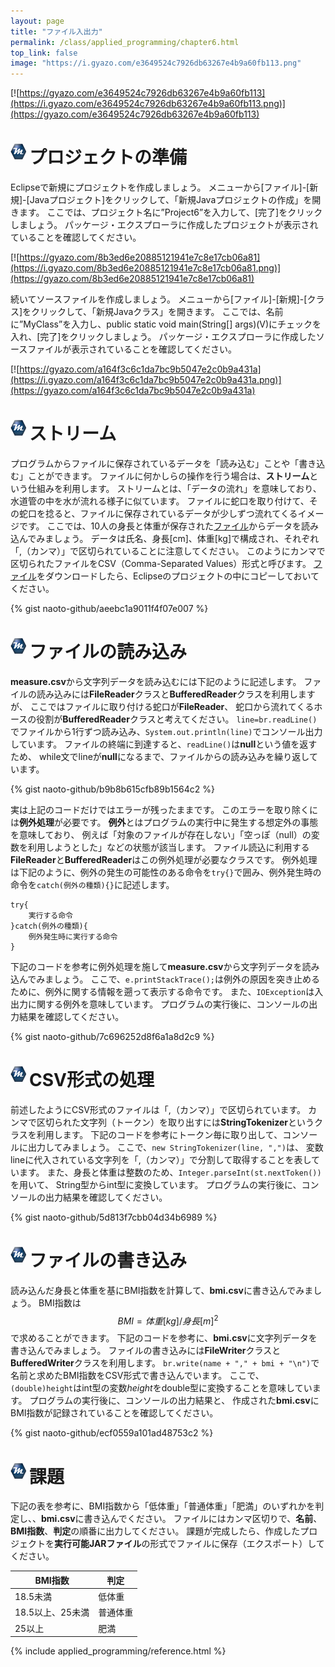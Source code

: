 ```yaml
---
layout: page
title: "ファイル入出力"
permalink: /class/applied_programming/chapter6.html
top_link: false
image: "https://i.gyazo.com/e3649524c7926db63267e4b9a60fb113.png"
---
```


[![https://gyazo.com/e3649524c7926db63267e4b9a60fb113](https://i.gyazo.com/e3649524c7926db63267e4b9a60fb113.png)](https://gyazo.com/e3649524c7926db63267e4b9a60fb113)

# <img style="margin-right:5px;margin-bottom:7px" src="/favicon/favicon-25x25.png">プロジェクトの準備

Eclipseで新規にプロジェクトを作成しましょう。
メニューから[ファイル]-[新規]-[Javaプロジェクト]をクリックして、「新規Javaプロジェクトの作成」を開きます。
ここでは、プロジェクト名に”Project6”を入力して、[完了]をクリックしましょう。
パッケージ・エクスプローラに作成したプロジェクトが表示されていることを確認してください。

[![https://gyazo.com/8b3ed6e20885121941e7c8e17cb06a81](https://i.gyazo.com/8b3ed6e20885121941e7c8e17cb06a81.png)](https://gyazo.com/8b3ed6e20885121941e7c8e17cb06a81)

続いてソースファイルを作成しましょう。
メニューから[ファイル]-[新規]-[クラス]をクリックして、「新規Javaクラス」を開きます。
ここでは、名前に”MyClass”を入力し、public static void main(String[] args)(V)にチェックを入れ、[完了]をクリックしましょう。
パッケージ・エクスプローラに作成したソースファイルが表示されていることを確認してください。

[![https://gyazo.com/a164f3c6c1da7bc9b5047e2c0b9a431a](https://i.gyazo.com/a164f3c6c1da7bc9b5047e2c0b9a431a.png)](https://gyazo.com/a164f3c6c1da7bc9b5047e2c0b9a431a)

# <img style="margin-right:5px;margin-bottom:7px" src="/favicon/favicon-25x25.png">ストリーム

プログラムからファイルに保存されているデータを「読み込む」ことや「書き込む」ことができます。
ファイルに何かしらの操作を行う場合は、**ストリーム**という仕組みを利用します。
ストリームとは、「データの流れ」を意味しており、水道管の中を水が流れる様子に似ています。
ファイルに蛇口を取り付けて、その蛇口を捻ると、ファイルに保存されているデータが少しずつ流れてくるイメージです。
ここでは、10人の身長と体重が保存された[ファイル](measure.csv)からデータを読み込んでみましょう。
データは氏名、身長[cm]、体重[kg]で構成され、それぞれ「,（カンマ）」で区切られていることに注意してください。
このようにカンマで区切られたファイルをCSV（Comma-Separated Values）形式と呼びます。
[ファイル](measure.csv)をダウンロードしたら、Eclipseのプロジェクトの中にコピーしておいてください。

{% gist naoto-github/aeebc1a9011f4f07e007 %}

# <img style="margin-right:5px;margin-bottom:7px" src="/favicon/favicon-25x25.png">ファイルの読み込み

**measure.csv**から文字列データを読み込むには下記のように記述します。
ファイルの読み込みには**FileReader**クラスと**BufferedReader**クラスを利用しますが、
ここではファイルに取り付ける蛇口が**FileReader**、
蛇口から流れてくるホースの役割が**BufferedReader**クラスと考えてください。
`line=br.readLine()`でファイルから1行ずつ読み込み、`System.out.println(line)`でコンソール出力しています。
ファイルの終端に到達すると、`readLine()`は**null**という値を返すため、
while文でlineが**null**になるまで、ファイルからの読み込みを繰り返しています。

{% gist naoto-github/b9b8b615cfb89b1564c2 %}

実は上記のコードだけではエラーが残ったままです。
このエラーを取り除くには**例外処理**が必要です。
**例外**とはプログラムの実行中に発生する想定外の事態を意味しており、
例えば「対象のファイルが存在しない」「空っぽ（null）の変数を利用しようとした」などの状態が該当します。
ファイル読込に利用する**FileReader**と**BufferedReader**はこの例外処理が必要なクラスです。
例外処理は下記のように、例外の発生の可能性のある命令を`try{}`で囲み、例外発生時の命令を`catch(例外の種類){}`に記述します。

    try{
    	実行する命令
    }catch(例外の種類){
    	例外発生時に実行する命令
    }

下記のコードを参考に例外処理を施して**measure.csv**から文字列データを読み込んでみましょう。
ここで、`e.printStackTrace();`は例外の原因を突き止めるために、例外に関する情報を遡って表示する命令です。
また、`IOException`は入出力に関する例外を意味しています。
プログラムの実行後に、コンソールの出力結果を確認してください。

{% gist naoto-github/7c696252d8f6a1a8d2c9 %}

# <img style="margin-right:5px;margin-bottom:7px" src="/favicon/favicon-25x25.png">CSV形式の処理

前述したようにCSV形式のファイルは「,（カンマ）」で区切られています。
カンマで区切られた文字列（トークン）を取り出すには**StringTokenizer**というクラスを利用します。
下記のコードを参考にトークン毎に取り出して、コンソールに出力してみましょう。
ここで、`new StringTokenizer(line, ",")`は、
変数lineに代入されている文字列を「,（カンマ）」で分割して取得することを表しています。
また、身長と体重は整数のため、`Integer.parseInt(st.nextToken())`を用いて、
String型からint型に変換しています。
プログラムの実行後に、コンソールの出力結果を確認してください。

{% gist naoto-github/5d813f7cbb04d34b6989 %}

# <img style="margin-right:5px;margin-bottom:7px" src="/favicon/favicon-25x25.png">ファイルの書き込み

読み込んだ身長と体重を基にBMI指数を計算して、**bmi.csv**に書き込んでみましょう。
BMI指数は$$BMI=体重[kg]/身長[m]^2$$で求めることができます。
下記のコードを参考に、**bmi.csv**に文字列データを書き込んでみましょう。
ファイルの書き込みには**FileWriter**クラスと**BufferedWriter**クラスを利用します。
`br.write(name + "," + bmi + "\n")`で名前と求めたBMI指数をCSV形式で書き込んでいます。
ここで、`(double)height`はint型の変数*height*をdouble型に変換することを意味しています。
プログラムの実行後に、コンソールの出力結果と、
作成された**bmi.csv**にBMI指数が記録されていることを確認してください。

{% gist naoto-github/ecf0559a101ad48753c2 %}

# <img style="margin-right:5px;margin-bottom:7px" src="/favicon/favicon-25x25.png">課題

下記の表を参考に、BMI指数から「低体重」「普通体重」「肥満」のいずれかを判定し、、**bmi.csv**に書き込んでください。
ファイルにはカンマ区切りで、**名前**、**BMI指数**、**判定**の順番に出力してください。
課題が完成したら、作成したプロジェクトを**実行可能JARファイル**の形式でファイルに保存（エクスポート）してください。

|BMI指数|判定|
|-|-|
|18.5未満|低体重|
|18.5以上、25未満|普通体重|
|25以上|肥満|

{% include applied_programming/reference.html %}